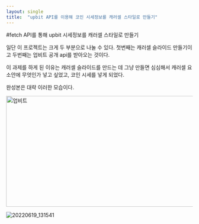 ```yaml
---
layout: single
title:  "upbit API를 이용해 코인 시세정보를 캐러셀 스타일로 만들기"
---
```


#fetch API를 통해 upbit 시세정보를 캐러셀 스타일로 만들기

일단 이 프로젝트는 크게 두 부분으로 나눌 수 있다. 첫번째는 캐러셀 슬라이드 만들기이고 두번째는 업비트 공개 api를 받아오는 것이다.

이 과제를 하게 된 이유는 캐러셀 슬라이드를 만드는 데 그냥 만들면 심심해서 캐러셀 요소안에 무엇인가 넣고 싶었고, 코인 시세를 넣게 되었다.

완성본은 대략 이러한 
모습이다.

<img src="![20220619_131541](https://user-images.githubusercontent.com/99978225/174465667-61f93a52-03bb-45bf-bc6e-c9c143d679c7.png)" width="800px" height="300px" alt="업비트"></img>

![20220619_131541](https://user-images.githubusercontent.com/99978225/174465667-61f93a52-03bb-45bf-bc6e-c9c143d679c7.png)
